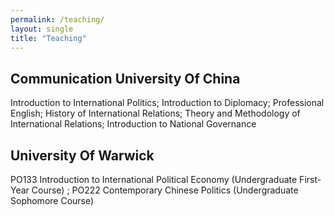 ```yaml
---
permalink: /teaching/
layout: single
title: "Teaching"
---
```


## Communication University Of China
Introduction to International Politics; Introduction to Diplomacy;  Professional English; History of International Relations; Theory and Methodology of International Relations; Introduction to National Governance

## University Of Warwick
PO133 Introduction to International Political Economy (Undergraduate First-Year Course) ; PO222 Contemporary Chinese Politics (Undergraduate Sophomore Course)

